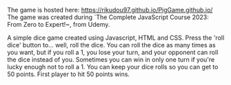 The game is hosted here:  https://rikudou97.github.io/PigGame.github.io/
The game was created during `The Complete JavaScript Course 2023: From Zero to Expert!~, from Udemy.

A simple dice game created using Javascript, HTML and CSS. Press the 'roll dice' button to... well, roll the dice. 
You can roll the dice as many times as you want, but if you roll a 1, you lose your turn, and your opponent can roll the dice instead of you. 
Sometimes you can win in only one turn if you're lucky enough not to roll a 1. 
You can keep your dice rolls so you can get to 50 points. First player to hit 50 points wins.
